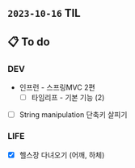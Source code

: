 ## `2023-10-16` TIL

## 📋 To do

### DEV
  
- 인프런 - 스프링MVC 2편
  - [ ]  타임리프 - 기본 기능 (2)

- [ ] String manipulation 단축키 살피기

### LIFE
- [x] 헬스장 다녀오기 (어깨, 하체)